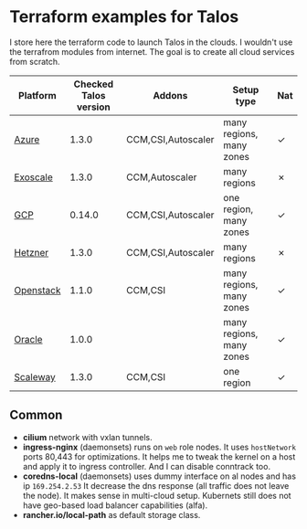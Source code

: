 # Terraform examples for Talos

I store here the terraform code to launch Talos in the clouds.
I wouldn't use the terrafrom modules from internet.
The goal is to create all cloud services from scratch.


| Platform | Checked Talos version | Addons | Setup type | Nat |
|---|---|---|---|---|
| [Azure](azure)         | 1.3.0  | CCM,CSI,Autoscaler | many regions, many zones | &check; |
| [Exoscale](exoscale)   | 1.3.0  | CCM,Autoscaler     | many regions | &cross; |
| [GCP](gcp-zonal)       | 0.14.0 | CCM,CSI,Autoscaler | one region, many zones | &check; |
| [Hetzner](hetzner)     | 1.3.0  | CCM,CSI,Autoscaler | many regions | &cross; |
| [Openstack](openstack) | 1.1.0  | CCM,CSI            | many regions, many zones | &check; |
| [Oracle](oracle)       | 1.0.0  |                    | many regions, many zones | &check; |
| [Scaleway](scaleway)   | 1.3.0  | CCM,CSI            | one region | &check; |


## Common

* **cilium** network with vxlan tunnels.
* **ingress-nginx** (daemonsets) runs on ```web``` role nodes.
It uses ```hostNetwork``` ports 80,443 for optimizations.
It helps me to tweak the kernel on a host and apply it to ingress controller.
And I can disable conntrack too.
* **coredns-local** (daemonsets) uses dummy interface on al nodes and has ip ```169.254.2.53```
It decrease the dns response (all traffic does not leave the node).
It makes sense in multi-cloud setup. Kubernets still does not have geo-based load balancer capabilities (alfa).
* **rancher.io/local-path** as default storage class.
